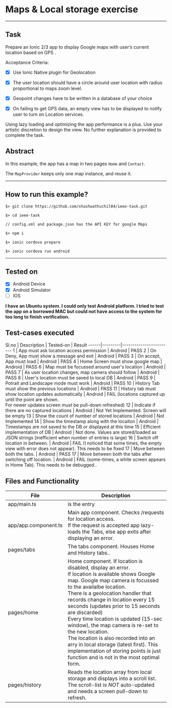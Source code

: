 # Maps & Local storage exercise

----

## Task

Prepare an Ionic 2/3 app to display Google maps with user’s current location based on GPS .

Acceptance Criteria:


- [x] Use Ionic Native plugin for Geolocation
- [x] The user location should have a circle around user location with radius proportional to maps zoom level.
- [x] Geopoint changes have to be written in a database of your choice
- [x] On failing to get GPS data, an empty view has to be displayed to notify user to turn on Location services.


Using lazy loading and optimizing the app performance is a plus. Use your artistic discretion to design the view. No further explanation is provided to complete the task.


## Abstract

In this example, the app has a map in two pages `Home` and `Contact`.

The `MapProvider` keeps only one map instance, and reuse it.

----

## How to run this example?

```
$> git clone https://github.com/shashwathuchil04/ieee-task.git

$> cd ieee-task

// config.xml and package.json has the API KEY for google Maps

$> npm i

$> ionic cordova prepare

$> ionic cordova run android

```
---

## Tested on

- [x] Android Device
- [x] Android Simulator
- [ ] IOS

**I have an Ubuntu system. I could only test Android platform. I tried to test the app on a borrowed MAC but could not have access to the system for too long to finish verification.**



## Test-cases executed


Sl.no | Description | Tested-on | Result
------|---------|------------------------
1 | App must ask location access permission | Android | PASS
2 | On Deny, App must show a message and exit | Android | PASS
3 | On accept, App must load | Android | PASS
4 | Home Screen must show google map | Android | PASS
6 | Map must be focussed around user's location | Android | PASS
7 | As user location changes, map camera should follow | Android | PASS
8 | User's location must be saved to local DB | Android | PASS
9 | Potrait and Landscape mode must work | Android | PASS
10 | History Tab must show the previous locations | Android | PASS
11 | History tab must show location updates automatically | Android | FAIL (locations captured up until the point are shown.<br> For newer updates screen must be pull-down refreshed)
12 | Indicate if there are no captured locations | Android | Not Yet Implemented. Screen will be empty
13 | Show the count of number of stored locations | Android | Not Implemented
14 | Show the timestamp along with the locaiton | Android | Timestamps are not saved to the DB or displayed at this time
15 | Efficient implementation of DB | Android | Not done. Values are stored/loaded as JSON strings (inefficient when number of entries is large)
16 | Switch off location in between. | Android | FAIL (I noticed that some times, the empty view with error does not appear). This needs to be fixed
17 | Move between both the tabs. | Android | PASS
17 | Move between both the tabs after switching off location. | Android | FAIL (some-times, a white screen appears in Home Tab). This needs to be debugged..


## Files and Functionality


File | Description
---------|---------
app/main.ts | is the entry
app/app.component.ts | Main app component. Checks /requests for location access. <br>If the request is accepted app lazy-loads the Tabs, else app exits after displaying an error.
pages/tabs | The tabs component. Houses Home and History tabs..
pages/home | Home component. If location is disabled, display an error.<br> If location is available shows Google map. Google map camera is focussed to the availalbe location.<br> There is a geolocation handler that records change in location every 15 seconds (updates prior to 15 seconds are discarded)<br>Every time location is updated (15-sec window), the map camera is re-set to the new location.<br>The location is also recorded into an arry in local storage (latest first). This implementation of storing points is just function and is not in the most optimal form.<br>
pages/history | Reads the location array from local storage and displays into a scroll list.<br> The scroll-list is *NOT* auto-updated and needs a screen pull-down to refresh.
